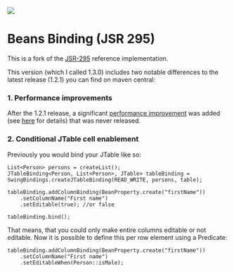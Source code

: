 [![](https://jitpack.io/v/ebayedq/swing-beansbinding.svg)](https://jitpack.io/#ebayedq/swing-beansbinding)

# Beans Binding (JSR 295)

This is a fork of the [JSR-295](https://jcp.org/en/jsr/detail?id=295) reference implementation.

This version (which I called 1.3.0) includes two notable differences to the latest release (1.2.1) you can find on maven central:

### 1. Performance improvements

After the 1.2.1 release, a significant [performance improvement](https://github.com/ebayedq/swing-beansbinding/commit/5f188348abb2679809001b9e7429ed722574e940) was added (see [here](https://blog.marcnuri.com/beansbinding-performance-issue-37) for details) that was never released.

### 2. Conditional JTable cell enablement

Previously you would bind your JTable like so:

```
List<Person> persons = createList();
JTableBinding<Person, List<Person>, JTable> tableBinding = SwingBindings.createJTableBinding(READ_WRITE, persons, table);

tableBinding.addColumnBinding(BeanProperty.create("firstName"))
    .setColumnName("First name")
    .setEditable(true); //or false

tableBinding.bind();
```

That means, that you could only make entire columns editable or not editable. Now it is possible to define this per row element using a Predicate:

```
tableBinding.addColumnBinding(BeanProperty.create("firstName"))
    .setColumnName("First name")
    .setEditableWhen(Person::isMale);
```
